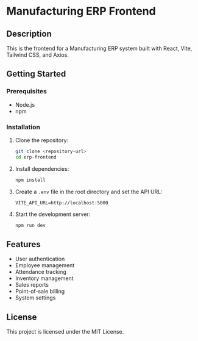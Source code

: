 # Manufacturing ERP Frontend

## Description
This is the frontend for a Manufacturing ERP system built with React, Vite, Tailwind CSS, and Axios.

## Getting Started

### Prerequisites
- Node.js
- npm

### Installation
1. Clone the repository:
   ```bash
   git clone <repository-url>
   cd erp-frontend
   ```

2. Install dependencies:
   ```bash
   npm install
   ```

3. Create a `.env` file in the root directory and set the API URL:
   ```plaintext
   VITE_API_URL=http://localhost:5000
   ```

4. Start the development server:
   ```bash
   npm run dev
   ```

## Features
- User authentication
- Employee management
- Attendance tracking
- Inventory management
- Sales reports
- Point-of-sale billing
- System settings

## License
This project is licensed under the MIT License.